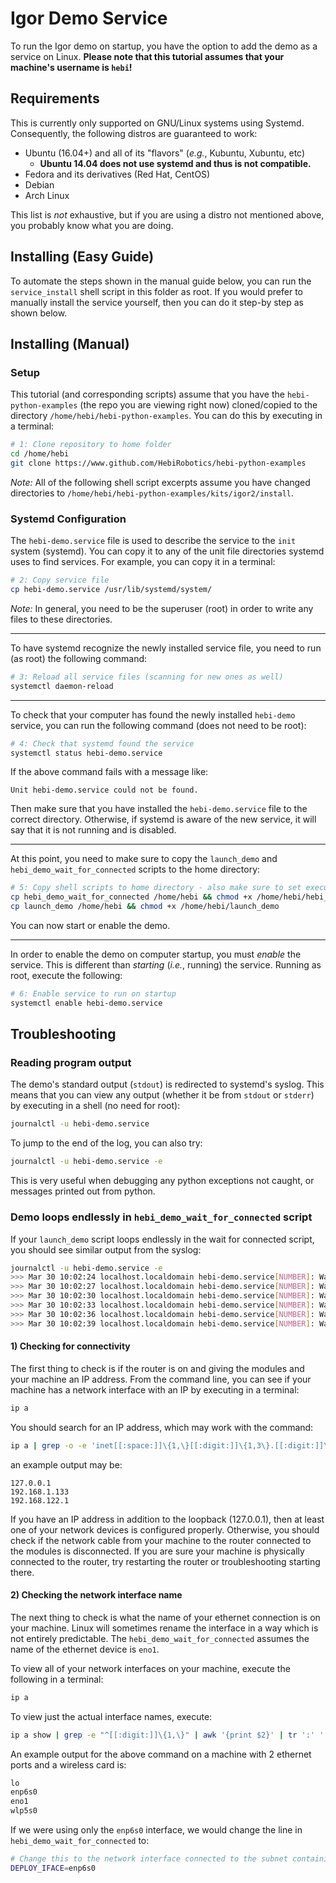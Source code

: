 # Igor Demo Service

To run the Igor demo on startup, you have the option to add the demo as a service on Linux.
**Please note that this tutorial assumes that your machine's username is `hebi`!**

## Requirements

This is currently only supported on GNU/Linux systems using Systemd.
Consequently, the following distros are guaranteed to work:

* Ubuntu (16.04+) and all of its "flavors" (_e.g._, Kubuntu, Xubuntu, etc)
  * **Ubuntu 14.04 does not use systemd and thus is not compatible.**
* Fedora and its derivatives (Red Hat, CentOS)
* Debian
* Arch Linux

This list is _not_ exhaustive, but if you are using a distro not mentioned above, you probably know what you are doing.

## Installing (Easy Guide)

To automate the steps shown in the manual guide below, you can run the `service_install` shell script in this folder
as root. If you would prefer to manually install the service yourself, then you can do it step-by step as shown below.

## Installing (Manual)

### Setup

This tutorial (and corresponding scripts) assume that you have the `hebi-python-examples` (the repo you are viewing right now)
cloned/copied to the directory `/home/hebi/hebi-python-examples`. You can do this by executing in a terminal:

```sh
# 1: Clone repository to home folder
cd /home/hebi
git clone https://www.github.com/HebiRobotics/hebi-python-examples
```

*Note:* All of the following shell script excerpts assume you have changed directories to `/home/hebi/hebi-python-examples/kits/igor2/install`.

### Systemd Configuration

The `hebi-demo.service` file is used to describe the service to the `init` system (systemd). You can copy it to any
of the unit file directories systemd uses to find services. For example, you can copy it in a terminal:

```sh
# 2: Copy service file
cp hebi-demo.service /usr/lib/systemd/system/
```

*Note:* In general, you need to be the superuser (root) in order to write any files to these directories.

----

To have systemd recognize the newly installed service file, you need to run (as root) the following command:

```sh
# 3: Reload all service files (scanning for new ones as well)
systemctl daemon-reload
```

----

To check that your computer has found the newly installed `hebi-demo` service, you can run the following command (does not need to be root):

```sh
# 4: Check that systemd found the service
systemctl status hebi-demo.service
```

If the above command fails with a message like:

```
Unit hebi-demo.service could not be found.
```

Then make sure that you have installed the `hebi-demo.service` file to the correct directory.
Otherwise, if systemd is aware of the new service, it will say that it is not running and is disabled.

----

At this point, you need to make sure to copy the `launch_demo` and `hebi_demo_wait_for_connected` scripts to the home directory:

```sh
# 5: Copy shell scripts to home directory - also make sure to set executable bits
cp hebi_demo_wait_for_connected /home/hebi && chmod +x /home/hebi/hebi_demo_wait_for_connected
cp launch_demo /home/hebi && chmod +x /home/hebi/launch_demo
```

You can now start or enable the demo.

----

In order to enable the demo on computer startup, you must _enable_ the service. This is different than _starting_ (_i.e._, running) the service.
Running as root, execute the following:

```sh
# 6: Enable service to run on startup
systemctl enable hebi-demo.service
```

## Troubleshooting

### Reading program output

The demo's standard output (`stdout`) is redirected to systemd's syslog. This means that you can view any output (whether it be from `stdout` or `stderr`) by executing in a shell (no need for root):

```sh
journalctl -u hebi-demo.service
```

To jump to the end of the log, you can also try:

```sh
journalctl -u hebi-demo.service -e
```

This is very useful when debugging any python exceptions not caught, or messages printed out from python.

### Demo loops endlessly in `hebi_demo_wait_for_connected` script

If your `launch_demo` script loops endlessly in the wait for connected script, you should see similar output from the syslog:

```sh
journalctl -u hebi-demo.service -e
>>> Mar 30 10:02:24 localhost.localdomain hebi-demo.service[NUMBER]: Waiting for network interface 'eno1' to come up...
>>> Mar 30 10:02:27 localhost.localdomain hebi-demo.service[NUMBER]: Waiting for network interface 'eno1' to come up...
>>> Mar 30 10:02:30 localhost.localdomain hebi-demo.service[NUMBER]: Waiting for network interface 'eno1' to come up...
>>> Mar 30 10:02:33 localhost.localdomain hebi-demo.service[NUMBER]: Waiting for network interface 'eno1' to come up...
>>> Mar 30 10:02:36 localhost.localdomain hebi-demo.service[NUMBER]: Waiting for network interface 'eno1' to come up...
>>> Mar 30 10:02:39 localhost.localdomain hebi-demo.service[NUMBER]: Waiting for network interface 'eno1' to come up...
```

#### 1) Checking for connectivity

The first thing to check is if the router is on and giving the modules and your machine an IP address. From the command line,
you can see if your machine has a network interface with an IP by executing in a terminal:

```sh
ip a
```

You should search for an IP address, which may work with the command:

```sh
ip a | grep -o -e 'inet[[:space:]]\{1,\}[[:digit:]]\{1,3\}.[[:digit:]]\{1,3\}.[[:digit:]]\{1,3\}.[[:digit:]]\{1,3\}' | awk '{ print $2 }'
```

an example output may be:

```
127.0.0.1
192.168.1.133
192.168.122.1
```

If you have an IP address in addition to the loopback (127.0.0.1), then at least one of your network devices is configured properly.
Otherwise, you should check if the network cable from your machine to the router connected to the modules is disconnected.
If you are sure your machine is physically connected to the router, try restarting the router or troubleshooting starting there.

#### 2) Checking the network interface name

The next thing to check is what the name of your ethernet connection is on your machine. Linux will sometimes
rename the interface in a way which is not entirely predictable. The `hebi_demo_wait_for_connected` assumes
the name of the ethernet device is `eno1`.

To view all of your network interfaces on your machine, execute the following in a terminal:

```sh
ip a
```

To view just the actual interface names, execute:

```sh
ip a show | grep -e "^[[:digit:]]\{1,\}" | awk '{print $2}' | tr ':' ' '
```

An example output for the above command on a machine with 2 ethernet ports and a wireless card is:

```sh
lo 
enp6s0 
eno1 
wlp5s0
```

If we were using only the `enp6s0` interface, we would change the line in `hebi_demo_wait_for_connected` to:

```sh
# Change this to the network interface connected to the subnet containing the modules of your robot.
DEPLOY_IFACE=enp6s0
```